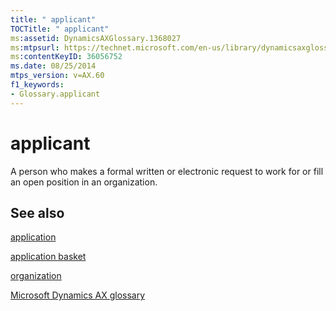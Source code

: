 ```yaml
---
title: " applicant"
TOCTitle: " applicant"
ms:assetid: DynamicsAXGlossary.1368027
ms:mtpsurl: https://technet.microsoft.com/en-us/library/dynamicsaxglossary.1368027(v=AX.60)
ms:contentKeyID: 36056752
ms.date: 08/25/2014
mtps_version: v=AX.60
f1_keywords:
- Glossary.applicant
---
```


# applicant

A person who makes a formal written or electronic request to work for or fill an open position in an organization.

## See also

[application](application.md)

[application basket](application-basket.md)

[organization](organization.md)

[Microsoft Dynamics AX glossary](glossary/microsoft-dynamics-ax-glossary.md)

  


